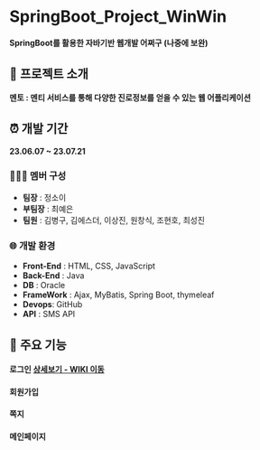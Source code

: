 # SpringBoot_Project_WinWin
**SpringBoot를 활용한 자바기반 웹개발 어쩌구 (나중에 보완)**

## 📢 프로젝트 소개
**멘토 : 멘티 서비스를 통해 다양한 진로정보를 얻을 수 있는 웹 어플리케이션**

## ⏰ 개발 기간
**23.06.07 ~ 23.07.21**

### 👩‍👧‍👦 멤버 구성
- **팀장** : 정소이
- **부팀장** : 최예은
- **팀원** : 김병구, 김에스더, 이상진, 원창식, 조현호, 최성진

### 🌐 개발 환경
- **Front-End** : HTML, CSS, JavaScript
- **Back-End** : Java
- **DB** : Oracle
- **FrameWork** : Ajax, MyBatis, Spring Boot, thymeleaf
- **Devops**: GitHub
- **API** : SMS API

## 📌 주요 기능
#### 로그인 <a href="[https://github.com/chaehyuenwoo/SpringBoot-Project-MEGABOX/wiki/%EC%A3%BC%EC%9A%94-%EA%B8%B0%EB%8A%A5-%EC%89C(Login)](https://github.com/jung-so-e/winwin.wiki.git)" >상세보기 - WIKI 이동</a>

#### 회원가입
#### 쪽지
#### 메인페이지
